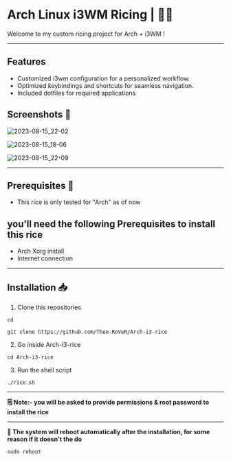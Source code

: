 # Arch Linux i3WM Ricing | 🍚🥢

Welcome to my custom ricing project for Arch + i3WM !
**** 
## Features
- Customized i3wm configuration for a personalized workflow.
- Optimized keybindings and shortcuts for seamless navigation.
- Included dotfiles for required applications

## Screenshots 📸

![2023-08-15_22-02](https://github.com/Thee-RoVeR/Arch-i3-rice/assets/100470110/86c606d3-49c7-4803-ae01-b1dba1f8afd2)

![2023-08-15_18-06](https://github.com/Thee-RoVeR/Arch-i3-rice/assets/100470110/a918316d-31ff-4795-b4b5-9a5e29714973)

![2023-08-15_22-09](https://github.com/Thee-RoVeR/Arch-i3-rice/assets/100470110/6ab5d973-62d2-4013-9ca9-25c397b959fa)
****
## Prerequisites 📜
- This rice is only tested for "Arch" as of now <br>
## **you'll need the following Prerequisites to install this rice**
- Arch Xorg install
- Internet connection
****
## Installation 📥

1. Clone this repositories 

```
cd

git clone https://github.com/Thee-RoVeR/Arch-i3-rice
```
2. Go inside Arch-i3-rice
```
cd Arch-i3-rice
```
3. Run the shell script
```
./rice.sh
```
****
**🗒️ Note:- you will be asked to provide permissions & root password to install the rice**
****
**📣 The system will reboot automatically after the installation, for some reason if it doesn't the do**
```
sudo reboot
```

